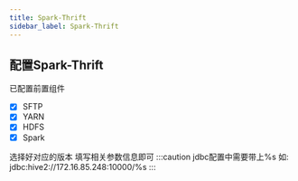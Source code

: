 ```yaml
---
title: Spark-Thrift
sidebar_label: Spark-Thrift
---
```



## 配置Spark-Thrift
已配置前置组件
- [x] SFTP
- [x] YARN
- [x] HDFS
- [x] Spark

选择好对应的版本 填写相关参数信息即可
:::caution
jdbc配置中需要带上%s 如: jdbc:hive2://172.16.85.248:10000/%s
:::